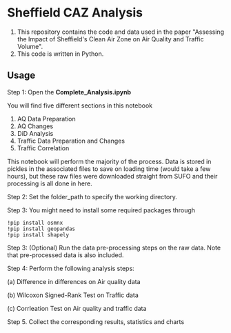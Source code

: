 # Sheffield CAZ Analysis

1. This repository contains the code and data used in the paper 
	"Assessing the Impact of Sheffield's Clean Air Zone on Air Quality and Traffic Volume".
2. This code is written in Python.


## Usage

Step 1: Open the **Complete_Analysis.ipynb**

You will find five different sections in this notebook

1. AQ Data Preparation
2. AQ Changes
3. DiD Analysis
4. Traffic Data Preparation and Changes
5. Traffic Correlation

This notebook will perform the majority of the process. Data is stored in pickles in the associated files to save on loading time (would take a few hours), but these raw files were downloaded straight from SUFO and their processing is all done in here.

Step 2: Set the folder_path to specify the working directory.

Step 3: You might need to install some required packages through
	
	!pip install osmnx
	!pip install geopandas
	!pip install shapely

Step 3: (Optional) Run the data pre-processing steps on the raw data. Note that pre-processed data is also included.

Step 4: Perform the following analysis steps:

(a) Difference in differences on Air quality data

(b) Wilcoxon Signed-Rank Test on Traffic data

(c) Corrleation Test on Air quality and traffic data

Step 5. Collect the corresponding results, statistics and charts

